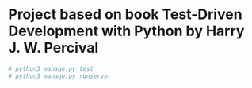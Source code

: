 # Project based on book Test-Driven Development with Python by Harry J. W. Percival

```bash
# python3 manage.py test
# python3 manage.py runserver
```
